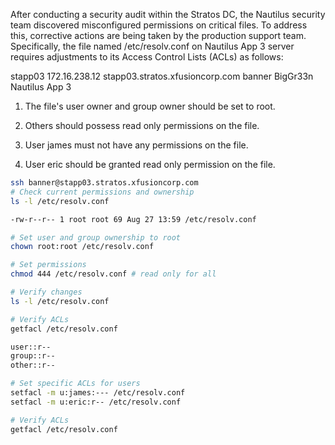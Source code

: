 After conducting a security audit within the Stratos DC, the Nautilus security team discovered misconfigured permissions on critical files. To address this, corrective actions are being taken by the production support team. Specifically, the file named /etc/resolv.conf on Nautilus App 3 server requires adjustments to its Access Control Lists (ACLs) as follows:

stapp03	172.16.238.12	stapp03.stratos.xfusioncorp.com	banner	BigGr33n	Nautilus App 3

1. The file's user owner and group owner should be set to root.

2. Others should possess read only permissions on the file.

3. User james must not have any permissions on the file.

4. User eric should be granted read only permission on the file.

```bash
ssh banner@stapp03.stratos.xfusioncorp.com
# Check current permissions and ownership
ls -l /etc/resolv.conf

-rw-r--r-- 1 root root 69 Aug 27 13:59 /etc/resolv.conf

# Set user and group ownership to root
chown root:root /etc/resolv.conf

# Set permissions
chmod 444 /etc/resolv.conf # read only for all

# Verify changes
ls -l /etc/resolv.conf

# Verify ACLs
getfacl /etc/resolv.conf

user::r--
group::r--
other::r--

# Set specific ACLs for users
setfacl -m u:james:--- /etc/resolv.conf
setfacl -m u:eric:r-- /etc/resolv.conf

# Verify ACLs
getfacl /etc/resolv.conf

```